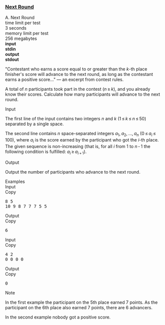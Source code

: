 <h3><a href="https://codeforces.com/contest/158/problem/A" target="_blank" rel="noopener noreferrer">Next Round</a></h3>

<div class="header"><div class="title">A. Next Round</div><div class="time-limit"><div class="property-title">time limit per test</div>3 seconds</div><div class="memory-limit"><div class="property-title">memory limit per test</div>256 megabytes</div><div class="input-file input-standard" style="font-weight: bold"><div class="property-title">input</div>stdin</div><div class="output-file output-standard" style="font-weight: bold"><div class="property-title">output</div>stdout</div></div><div><p>"Contestant who earns a score equal to or greater than the <span class="tex-span"><i>k</i></span>-th place finisher's score will advance to the next round, as long as the contestant earns a positive score..." — an excerpt from contest rules.</p><p>A total of <span class="tex-span"><i>n</i></span> participants took part in the contest (<span class="tex-span"><i>n</i> ≥ <i>k</i></span>), and you already know their scores. Calculate how many participants will advance to the next round.</p></div><div class="input-specification"><div class="section-title">Input</div><p>The first line of the input contains two integers <span class="tex-span"><i>n</i></span> and <span class="tex-span"><i>k</i></span> (<span class="tex-span">1 ≤ <i>k</i> ≤ <i>n</i> ≤ 50</span>) separated by a single space.</p><p>The second line contains <span class="tex-span"><i>n</i></span> space-separated integers <span class="tex-span"><i>a</i><sub class="lower-index">1</sub>, <i>a</i><sub class="lower-index">2</sub>, ..., <i>a</i><sub class="lower-index"><i>n</i></sub></span> (<span class="tex-span">0 ≤ <i>a</i><sub class="lower-index"><i>i</i></sub> ≤ 100</span>), where <span class="tex-span"><i>a</i><sub class="lower-index"><i>i</i></sub></span> is the score earned by the participant who got the <span class="tex-span"><i>i</i></span>-th place. The given sequence is non-increasing (that is, for all <span class="tex-span"><i>i</i></span> from <span class="tex-span">1</span> to <span class="tex-span"><i>n</i> - 1</span> the following condition is fulfilled: <span class="tex-span"><i>a</i><sub class="lower-index"><i>i</i></sub> ≥ <i>a</i><sub class="lower-index"><i>i</i> + 1</sub></span>).</p></div><div class="output-specification"><div class="section-title">Output</div><p>Output the number of participants who advance to the next round.</p></div><div class="sample-tests"><div class="section-title">Examples</div><div class="sample-test"><div class="input"><div class="title">Input<div title="Copy" data-clipboard-target="#id0046684143521308097" id="id00138469834914123" class="input-output-copier">Copy</div></div><pre id="id0046684143521308097">8 5<br>10 9 8 7 7 7 5 5<br></pre></div><div class="output"><div class="title">Output<div title="Copy" data-clipboard-target="#id00656607149589748" id="id0018339176736324336" class="input-output-copier">Copy</div></div><pre id="id00656607149589748">6<br></pre></div><div class="input"><div class="title">Input<div title="Copy" data-clipboard-target="#id007487303285327991" id="id006547656314232443" class="input-output-copier">Copy</div></div><pre id="id007487303285327991">4 2<br>0 0 0 0<br></pre></div><div class="output"><div class="title">Output<div title="Copy" data-clipboard-target="#id002755159580743265" id="id002889420580739077" class="input-output-copier">Copy</div></div><pre id="id002755159580743265">0<br></pre></div></div></div><div class="note"><div class="section-title">Note</div><p>In the first example the participant on the 5th place earned 7 points. As the participant on the 6th place also earned 7 points, there are 6 advancers.</p><p>In the second example nobody got a positive score.</p></div>